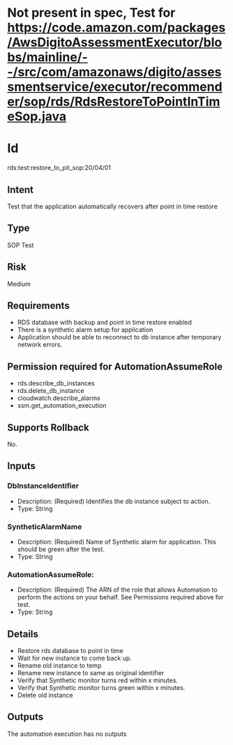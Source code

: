 # Not present in spec, Test for https://code.amazon.com/packages/AwsDigitoAssessmentExecutor/blobs/mainline/--/src/com/amazonaws/digito/assessmentservice/executor/recommender/sop/rds/RdsRestoreToPointInTimeSop.java

# Id
rds:test:restore_to_pit_sop:20/04/01

## Intent
Test that the application automatically recovers after point in time restore

## Type
SOP Test

## Risk
Medium

## Requirements
* RDS database with backup and point in time restore enabled
* There is a synthetic alarm setup for application
* Application should be able to reconnect to db instance after temporary network errors.

## Permission required for AutomationAssumeRole
* rds.describe_db_instances
* rds.delete_db_instance
* cloudwatch.describe_alarms
* ssm.get_automation_execution

## Supports Rollback
No.

## Inputs

### DbInstanceIdentifier
  * Description: (Required) Identifies the db instance subject to action.
  * Type: String
### SyntheticAlarmName
  * Description: (Required) Name of Synthetic alarm for application. This should be green after the test.
  * Type: String
### AutomationAssumeRole:
  * Description: (Required) The ARN of the role that allows Automation to perform the actions on your behalf. See Permissions required above for test.
  * Type: String

## Details
  * Restore rds database to point in time
  * Wait for new instance to come back up.
  * Rename old instance to temp
  * Rename new instance to same as original identifier
  * Verify that Synthetic monitor turns red within x minutes.
  * Verify that Synthetic monitor turns green within x minutes.
  * Delete old instance

## Outputs
The automation execution has no outputs
